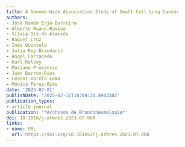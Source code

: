```yaml
---
title: A Genome-Wide Association Study of Small Cell Lung Cancer
authors:
- José Ramón Enjo-Barreiro
- Alberto Ruano-Ravina
- Silvia Diz-de-Almeida
- Raquel Cruz
- Inés Quintela
- Julia Rey-Brandariz
- Ángel Carracedo
- Karl Kelsey
- Mariano Provencio
- Juan Barros-Dios
- Leonor Varela-Lema
- Mónica Pérez-Ríos
date: '2023-07-01'
publishDate: '2025-02-11T18:04:20.494338Z'
publication_types:
- article-journal
publication: '*Archivos de Bronconeumología*'
doi: 10.1016/j.arbres.2023.07.008
links:
- name: URL
  url: https://doi.org/10.1016%2Fj.arbres.2023.07.008
---
```


